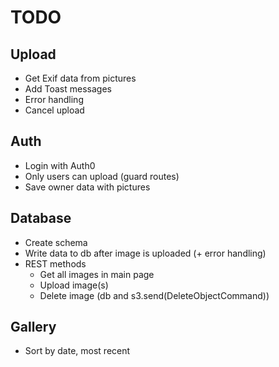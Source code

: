 # TODO

## Upload

- Get Exif data from pictures
- Add Toast messages
- Error handling
- Cancel upload

## Auth

- Login with Auth0
- Only users can upload (guard routes)
- Save owner data with pictures

## Database

- Create schema
- Write data to db after image is uploaded (+ error handling)
- REST methods
  - Get all images in main page
  - Upload image(s)
  - Delete image (db and s3.send(DeleteObjectCommand))

## Gallery

- Sort by date, most recent

